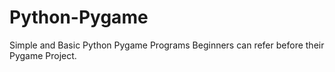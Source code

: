 # Python-Pygame
Simple and Basic Python Pygame Programs Beginners can refer before their Pygame Project.
